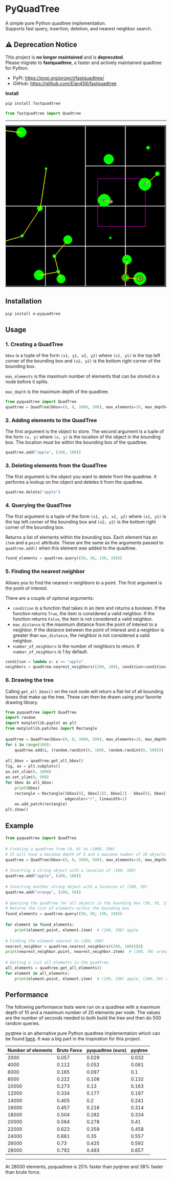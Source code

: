 # PyQuadTree  
A simple pure Python quadtree implementation.  
Supports fast query, insertion, deletion, and nearest neighbor search.

## ⚠️ Deprecation Notice

This project is **no longer maintained** and is **deprecated**.  
Please migrate to **fastquadtree**, a faster and actively maintained quadtree for Python.

- PyPI: https://pypi.org/project/fastquadtree/
- GitHub: https://github.com/Elan456/fastquadtree

**Install**
```bash
pip install fastquadtree
```

```python
from fastquadtree import Quadtree
```

---------------

![thumbnail](https://github.com/Elan456/pyquadtree/blob/88facad2be5f20196c24711d89753d4a94145009/assets/interactive.png)

## Installation

`pip install e-pyquadtree`


## Usage

### 1. Creating a QuadTree

`bbox` is a tuple of the form `(x1, y1, x2, y2)` where `(x1, y1)` is the top left corner of the bounding box and
`(x2, y2)` is the bottom right corner of the bounding box.  

`max_elements` is the maximum number of elements that can be stored in a node before it splits.  

`max_depth` is the maximum depth of the quadtree.
```python
from pyquadtree import QuadTree
quadtree = QuadTree(bbox=(0, 0, 1000, 500), max_elements=10, max_depth=5)
```

### 2. Adding elements to the QuadTree

The first argument is the object to store.
The second argument is a tuple of the form `(x, y)` where `(x, y)` is the location of the object in the bounding box.
The location must be within the bounding box of the quadtree.
```python
quadtree.add("apple", (100, 100))
```

### 3. Deleting elements from the QuadTree

The first argument is the object you want to delete from the quadtree.
It performs a lookup on the object and deletes it from the quadtree.
```python
quadtree.delete("apple")
```

### 4. Querying the QuadTree

The first argument is a tuple of the form `(x1, y1, x2, y2)` where `(x1, y1)` is the top left corner of the bounding box and
`(x2, y2)` is the bottom right corner of the bounding box.

Returns a list of elements within the bounding box.
Each element has an `item` and a `point` attribute.
These are the same as the arguments passed to `quadtree.add()`
when this element was added to the quadtree.
```python
found_elements = quadtree.query((50, 50, 150, 150))
```

### 5. Finding the nearest neighbor
Allows you to find the nearest n neighbors to a point.
The first argument is the point of interest.

There are a couple of optional arguments:
- `condition` is a function that takes in an item and returns a boolean.
  If the function returns `True`, the item is considered a valid neighbor.
  If the function returns `False`, the item is not considered a valid neighbor.
- `max_distance` is the maximum distance from the point of interest to a neighbor.
  If the distance between the point of interest and a neighbor is greater than `max_distance`,
  the neighbor is not considered a valid neighbor.
- `number_of_neighbors` is the number of neighbors to return.
  If `number_of_neighbors` is 1 by default.


```python
condition = lambda x: x == "apple"
neighbors = quadtree.nearest_neighbors((200, 100), condition=condition, max_distance=100, number_of_neighbors=3)
```

### 6. Drawing the tree
Calling  `get_all_bbox()` on the root node will return a flat list of all bounding boxes that make up the tree.
These can then be drawn using your favorite drawing library.
```python
from pyquadtree import QuadTree
import random
import matplotlib.pyplot as plt
from matplotlib.patches import Rectangle

quadtree = QuadTree(bbox=(0, 0, 1000, 500), max_elements=10, max_depth=5)
for i in range(100):
    quadtree.add(i, (random.randint(0, 100), random.randint(0, 500)))

all_bbox = quadtree.get_all_bbox()
fig, ax = plt.subplots()
ax.set_xlim(0, 1000)
ax.set_ylim(0, 500)
for bbox in all_bbox:
    print(bbox)
    rectangle = Rectangle((bbox[0], bbox[1]), bbox[2] - bbox[0], bbox[3] - bbox[1], fill=False,
                          edgecolor="r", linewidth=1)
    ax.add_patch(rectangle)
plt.show()
```

## Example
```python
from pyquadtree import QuadTree

# Creating a quadtree from (0, 0) to (1000, 500)
# It will have a maximum depth of 5 and a maximum number of 10 objects per node
quadtree = QuadTree(bbox=(0, 0, 1000, 500), max_elements=10, max_depth=5)

# Inserting a string object with a location of (100, 100)
quadtree.add("apple", (100, 100))

# Inserting another string object with a location of (200, 50)
quadtree.add("orange", (200, 50))

# Querying the quadtree for all objects in the bounding box (50, 50, 150, 150)
# Returns the list of elements within the bounding box
found_elements = quadtree.query((50, 50, 150, 150))

for element in found_elements:
    print(element.point, element.item)  # (100, 100) apple

# Finding the element nearest to (200, 100)
nearest_neighbor = quadtree.nearest_neighbors((200, 100))[0]
print(nearest_neighbor.point, nearest_neighbor.item)  # (200, 50) orange

# Getting a list all elements in the quadtree
all_elements = quadtree.get_all_elements()
for element in all_elements:
    print(element.point, element.item)  # (100, 100) apple, (200, 50) orange
```

## Performance
The following performance tests were run on a quadtree with a maximum depth of 10 and
a maximum number of 20 elements per node.
The values are the number of seconds needed to both build the tree and then do 500 random queries.

pyqtree is an alternative pure Python quadtree implementation which can be found
[here](https://pypi.org/project/Pyqtree/). It was a big part in the inspiration
for this project. 


| Number of elements | Brute Force | pyquadtree (ours) | pyqtree |
|--------------------|-------------|-------------------|---------|
| 2000               | 0.057       | 0.029             | 0.032   |
| 4000               | 0.112       | 0.052             | 0.061   |
| 6000               | 0.165       | 0.097             | 0.1     |
| 8000               | 0.222       | 0.108             | 0.132   |
| 10000              | 0.273       | 0.13              | 0.163   |
| 12000              | 0.334       | 0.177             | 0.197   |
| 14000              | 0.405       | 0.2               | 0.241   |
| 16000              | 0.457       | 0.216             | 0.314   |
| 18000              | 0.504       | 0.282             | 0.334   |
| 20000              | 0.564       | 0.278             | 0.41    |
| 22000              | 0.623       | 0.359             | 0.458   |
| 24000              | 0.681       | 0.35              | 0.557   |
| 26000              | 0.73        | 0.425             | 0.592   |
| 28000              | 0.792       | 0.493             | 0.657   |
----------------------------------------------------------------

At 28000 elements, pyquadtree is 25% faster than pyqtree and 38% faster than brute force.
